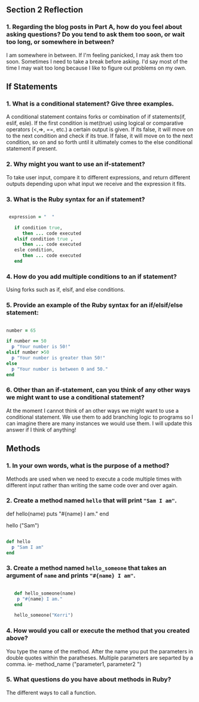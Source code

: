 ## Section 2 Reflection

### 1. Regarding the blog posts in Part A, how do you feel about asking questions? Do you tend to ask them too soon, or wait too long, or somewhere in between?

  I am somewhere in between. If I'm feeling panicked, I may ask them too soon.  Sometimes I need to take a break before asking.  I'd say most of the time I may wait too long because I like to figure out problems on my own.

## If Statements

### 1. What is a conditional statement? Give three examples.

   A conditional statement contains forks or combination of if statements(if, eslif, esle).  If the first condition is met(true) using logical or comparative operators (<,=>, ==, etc.)  a certain output is given.  If its false, it will move on to the next condition and check if its true. If false, it will move on to the next condition, so on and so forth until it ultimately comes to the else conditional statement if present.

### 2. Why might you want to use an if-statement?

   To take user input, compare it to different expressions, and return different outputs depending upon what input we receive and the expression it fits.  

### 3. What is the Ruby syntax for an if statement?

``` ruby

 expression = "  "

   if condition true,
      then ... code executed
   elsif condition true ,
      then ... code executed
   esle condition,
      then ... code executed
   end

```

### 4. How do you add multiple conditions to an if statement?

   Using forks such as if, elsif, and else conditions.

### 5. Provide an example of the Ruby syntax for an if/elsif/else statement:

``` ruby

number = 65

if number == 50
  p "Your number is 50!"
elsif number >50
  p "Your number is greater than 50!"
else
  p "Your number is between 0 and 50."
end

```

### 6. Other than an if-statement, can you think of any other ways we might want to use a conditional statement?

At the moment I cannot think of an other ways we might want to use a conditional statement.  We use them to add branching logic to programs so I can imagine there are many instances we would use them.  I will update this answer if I think of anything!

## Methods

### 1. In your own words, what is the purpose of a method?

   Methods are used when we need to execute a code multiple times with different input rather than writing the same code over and over again.

### 2. Create a method named `hello` that will print `"Sam I am"`.

   def hello(name)
    puts "#{name} I am."
   end

   hello ("Sam")


```ruby

def hello
  p "Sam I am"
end

```

### 3. Create a method named `hello_someone` that takes an argument of `name` and prints `"#{name} I am"`.

```ruby

   def hello_someone(name)
    p "#{name} I am."
   end

   hello_someone("Kerri")

```

### 4. How would you call or execute the method that you created above?

   You type the name of the method.  After the name you put the parameters in double quotes within the paratheses. Multiple parameters are separted by a comma.  ie-   method_name ("parameter1, parameter2 ")

### 5. What questions do you have about methods in Ruby?

The different ways to call a function.
